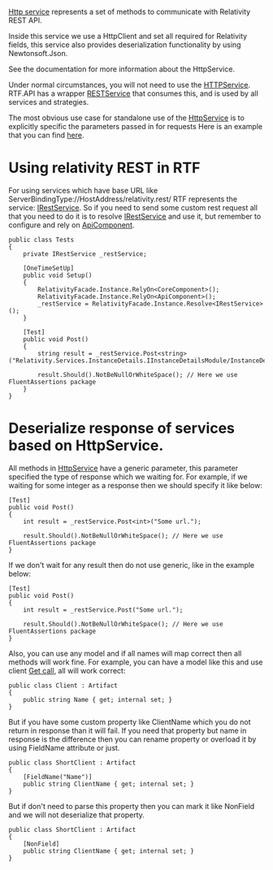 ﻿[Http service](/api/Relativity.Testing.Framework.Api.Services.IHttpService.html) represents a set of methods to communicate with Relativity REST API.

Inside this service we use a HttpClient and set all required for Relativity fields, this service also provides deserialization functionality by using Newtonsoft.Json.

See the documentation for more information about the HttpService.

Under normal circumstances, you will not need to use the [HTTPService](/api/Relativity.Testing.Framework.Api.Services.IHttpService.html).
RTF.API has a wrapper [RESTService](/api/Relativity.Testing.Framework.Api.Services.IRestService.html) that consumes this, and is used by all services and strategies.

The most obvious use case for standalone use of the [HttpService](/api/Relativity.Testing.Framework.Api.Services.IHttpService.html) is to explicitly specific the parameters passed in for requests
Here is an example that you can find [here](https://github.com/relativitydev/relativity.testing.framework.api/blob/master/source/Relativity.Testing.Framework.Api.FunctionalTests/HttpServiceFixture.cs).

# Using relativity REST in RTF

For using services which have base URL like ServerBindingType://HostAddress/relativity.rest/ RTF represents the service: [IRestService](/api/Relativity.Testing.Framework.Api.Services.IRestService.html).
So if you need to send some custom rest request all that you need to do it is to resolve [IRestService](/api/Relativity.Testing.Framework.Api.Services.IRestService.html) and use it, but remember to configure and rely on [ApiComponent](Getting-Started.md).

```
public class Tests
{
    private IRestService _restService;
  
    [OneTimeSetUp]
    public void Setup()
    {
        RelativityFacade.Instance.RelyOn<CoreComponent>();
        RelativityFacade.Instance.RelyOn<ApiComponent>();
        _restService = RelativityFacade.Instance.Resolve<IRestService>();
    }
 
    [Test]
    public void Post()
    {
        string result = _restService.Post<string>("Relativity.Services.InstanceDetails.IInstanceDetailsModule/InstanceDetailsService/GetRelativityVersionAsync");
 
        result.Should().NotBeNullOrWhiteSpace(); // Here we use FluentAssertions package
    }
}
```

# Deserialize response of services based on HttpService.

All methods in [HttpService](/api/Relativity.Testing.Framework.Api.Services.IHttpService.html) have a generic parameter, this parameter specified the type of response which we waiting for. For example, if we waiting for some integer as a response then we should specify it like below:

```
[Test]
public void Post()
{
    int result = _restService.Post<int>("Some url.");
 
    result.Should().NotBeNullOrWhiteSpace(); // Here we use FluentAssertions package
}
```

If we don't wait for any result then do not use generic, like in the example below:

```
[Test]
public void Post()
{
    int result = _restService.Post("Some url.");
 
    result.Should().NotBeNullOrWhiteSpace(); // Here we use FluentAssertions package
}
```

Also, you can use any model and if all names will map correct then all methods will work fine. For example, you can have a model like this and use client [Get call](/api/Relativity.Testing.Framework.Api.Services.HttpService.html#Relativity_Testing_Framework_Api_Services_IHttpService_Get__1_System_String_), all will work correct:

```
public class Client : Artifact
{
    public string Name { get; internal set; }
}
```

But if you have some custom property like ClientName which you do not return in response than it will fail. If you need that property but name in response is the difference then you can rename property or overload it by using FieldName attribute or just.

```
public class ShortClient : Artifact
{
    [FieldName("Name")]
    public string ClientName { get; internal set; }
}
```

But if don't need to parse this property then you can mark it like NonField and we will not deserialize that property.

```
public class ShortClient : Artifact
{
    [NonField]
    public string ClientName { get; internal set; }
}
```
